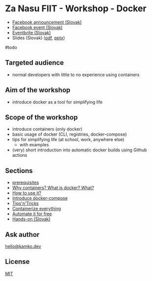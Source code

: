 # Za Nasu FIIT - Workshop - Docker
- [Facebook announcement (Slovak)](https://www.facebook.com/zanasufiit/posts/130464185110910)
- [Facebook event (Slovak)](https://www.facebook.com/events/178170716733030/)
- [Eventbrite (Slovak)](https://www.eventbrite.com/e/docker-workshop-za-nasu-fiit-tickets-91751642633)
- Slides (Slovak) ([pdf](data/slides.pdf), [pptx](data/slides.pdf))


#todo

## Targeted audience

- normal developers with little to no experience using containers

## Aim of the workshop

- introduce docker as a tool for simplifying life

## Scope of the workshop

- introduce containers (only docker)
- basic usage of docker (CLI, registries, docker-compose)
- tips for simplifying life (at school, work, anywhere else)
    - with examples
- (very) short introduction into automatic docker builds using Github actions

## Sections

- [prerequisites](prerequisites)
- [Why containers? What is docker? What?](docker-intro.md)
- [How to use it?](docker-practical-intro.md)
- [Introduce docker-compose](docker-compose)
- [Tips'n'Tricks](tips-n-tricks.md)
- [Containerize everything](examples)
- [Automate it for free](github-actions)
- [Hands-on (Slovak)](https://github.com/zanasufiit/ws1-docker-hands-on)


## Ask author
[hello@kamko.dev](mailto:hello@kamko.dev?subject=[ZNF-WS]%20Docker%20workshop%20question)

## License
[MIT](LICENSE)